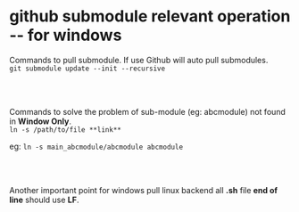# github submodule relevant operation -- for windows

Commands to pull submodule. If use Github will auto pull submodules.<br/>
`git submodule update --init --recursive`

<br/>
<br/>

Commands to solve the problem of sub-module (eg: abcmodule) not found in **Window Only**.<br/>
`ln -s /path/to/file **link**`

eg: `ln -s main_abcmodule/abcmodule abcmodule`

<br/>
<br/>

Another important point for windows pull linux backend all **.sh** file **end of line** should use **LF**.
